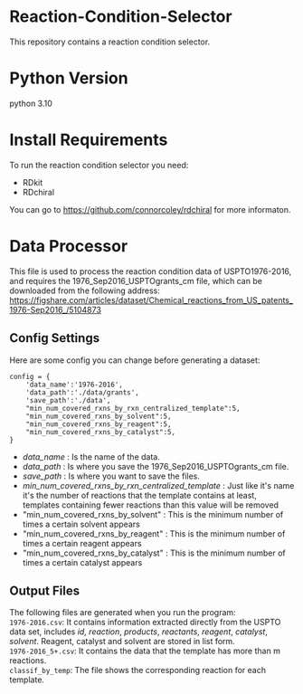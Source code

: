# Reaction-Condition-Selector
This repository contains a reaction condition selector.

# Python Version
python 3.10

# Install Requirements
To run the reaction condition selector you need:
* RDkit
* RDchiral <br>

You can go to https://github.com/connorcoley/rdchiral for more informaton.

# Data Processor
This file is used to process the reaction condition data of USPTO1976-2016, and requires the 1976_Sep2016_USPTOgrants_cm file, which can be downloaded from the following address: https://figshare.com/articles/dataset/Chemical_reactions_from_US_patents_1976-Sep2016_/5104873 <br>

## Config Settings
Here are some config you can change before generating a dataset:
```
config = {
    'data_name':'1976-2016',
    'data_path':'./data/grants',
    'save_path':'./data',
    "min_num_covered_rxns_by_rxn_centralized_template":5,
    "min_num_covered_rxns_by_solvent":5,
    "min_num_covered_rxns_by_reagent":5,
    "min_num_covered_rxns_by_catalyst":5,
}
```
* *data_name* : Is the name of the data.
* *data_path* : Is where you save the 1976_Sep2016_USPTOgrants_cm file.
* *save_path* : Is where you want to save the files.
*  *min_num_covered_rxns_by_rxn_centralized_template* : Just like it's name it's the number of reactions that the template contains at least, templates containing fewer reactions than this value will be removed
*  "min_num_covered_rxns_by_solvent" : This is the minimum number of times a certain solvent appears
*  "min_num_covered_rxns_by_reagent" : This is the minimum number of times a certain reagent appears
*  "min_num_covered_rxns_by_catalyst" : This is the minimum number of times a certain catalyst appears

## Output Files
The following files are generated when you run the program: <br>
```1976-2016.csv```: It contains information extracted directly from the USPTO data set, includes *id*, *reaction*, *products*, *reactants*, *reagent*, *catalyst*, *solvent*. Reagent, catalyst and solvent are stored in list form.<br>
```1976-2016_5+.csv```: It contains the data that the template has more than m reactions.<br>
```classif_by_temp```: The file shows the corresponding reaction for each template.<br>




